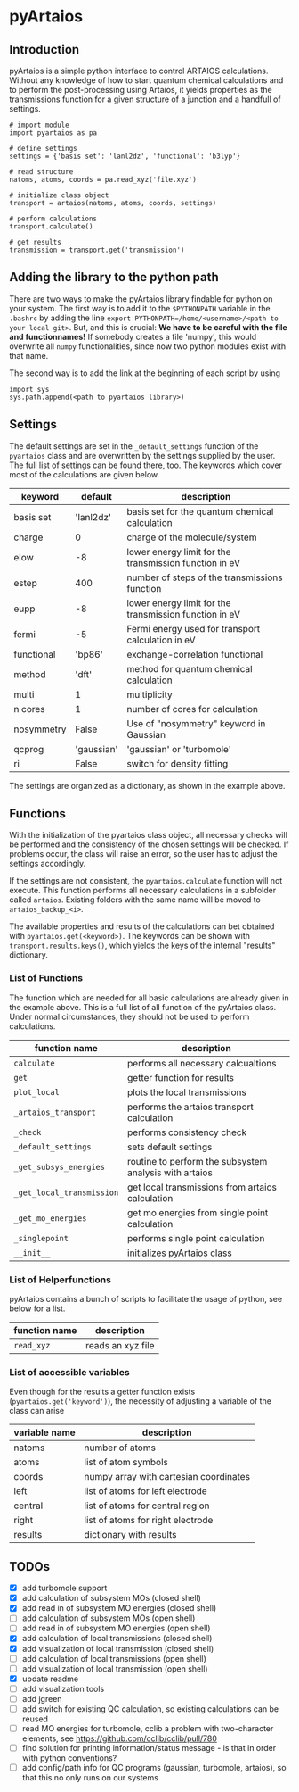 # pyArtaios

## Introduction

pyArtaios is a simple python interface to control ARTAIOS calculations. Without any knowledge of how to start quantum chemical calculations and to perform the post-processing using Artaios, it yields properties as the transmissions function for a given structure of a junction and a handfull of settings.

```
# import module
import pyartaios as pa

# define settings
settings = {'basis set': 'lanl2dz', 'functional': 'b3lyp'}

# read structure
natoms, atoms, coords = pa.read_xyz('file.xyz')

# initialize class object
transport = artaios(natoms, atoms, coords, settings)

# perform calculations
transport.calculate()

# get results
transmission = transport.get('transmission')
```

## Adding the library to the python path

There are two ways to make the pyArtaios library findable for python on your system. The first way is to add it to the `$PYTHONPATH` variable in the `.bashrc` by adding the line `export PYTHONPATH=/home/<username>/<path to your local git>`. But, and this is crucial: **We have to be careful with the file and functionnames!** If somebody creates a file 'numpy', this would overwrite all `numpy` functionalities, since now two python modules exist with that name.

The second way is to add the link at the beginning of each script by using
```
import sys
sys.path.append(<path to pyartaios library>)
```
## Settings

The default settings are set in the `_default_settings` function of the `pyartaios` class and are overwritten by the settings supplied by the user. The full list of settings can be found there, too. The keywords which cover most of the calculations are given below.

|keyword | default | description|
|--------|---------|-----------|
|basis set | 'lanl2dz' | basis set for the quantum chemical calculation|
|charge | 0 | charge of the molecule/system|
|elow | -8 | lower energy limit for the transmission function in eV|
|estep | 400 | number of steps of the transmissions function|
|eupp | -8 | lower energy limit for the transmission function in eV|
|fermi | -5 | Fermi energy used for transport calculation in eV|
|functional | 'bp86' | exchange-correlation functional|
|method |'dft' | method for quantum chemical calculation|
|multi | 1 | multiplicity|
|n cores | 1 | number of cores for calculation|
|nosymmetry | False | Use of "nosymmetry" keyword in Gaussian|
|qcprog | 'gaussian' | 'gaussian' or 'turbomole'|
|ri | False | switch for density fitting|

The settings are organized as a dictionary, as shown in the example above.

## Functions

With the initialization of the pyartaios class object, all necessary checks will be performed and the consistency of the chosen settings will be checked. If problems occur, the class will raise an error, so the user has to adjust the settings accordingly.

If the settings are not consistent, the `pyartaios.calculate` function will not execute. This function performs all necessary calculations in a subfolder called `artaios`. Existing folders with the same name will be moved to `artaios_backup_<i>`.

The available properties and results of the calculations can bet obtained with `pyartaios.get(<keyword>)`. The keywords can be shown with `transport.results.keys()`, which yields the keys of the internal "results" dictionary.

### List of Functions

The function which are needed for all basic calculations are already given in the example above. This is a full list of all function of the pyArtaios class. Under normal circumstances, they should not be used to perform calculations.

| function name | description |
| ---------| -------- |
| `calculate` | performs all necessary calcualtions |
| `get` | getter function for results |
| `plot_local` | plots the local transmissions |
| `_artaios_transport` | performs the artaios transport calculation |
| `_check` | performs consistency check |
| `_default_settings` | sets default settings |
| `_get_subsys_energies` | routine to perform the subsystem analysis with artaios |
| `_get_local_transmission` | get local transmissions from artaios calculation |
| `_get_mo_energies` | get mo energies from single point calculation |
| `_singlepoint` | performs single point calculation |
| `__init__` | initializes pyArtaios class |

### List of Helperfunctions

pyArtaios contains a bunch of scripts to facilitate the usage of python, see below for a list.

| function name | description |
| ---------| -------- |
| `read_xyz` | reads an xyz file|

### List of accessible variables

Even though for the results a getter function exists (`pyartaios.get('keyword')`), the necessity of adjusting a variable of the class can arise

|variable name| description|
|-------------|------------|
|natoms | number of atoms|
|atoms | list of atom symbols|
|coords | numpy array with cartesian coordinates|
|left | list of atoms for left electrode|
|central | list of atoms for central region|
|right | list of atoms for right electrode|
|results | dictionary with results|

## TODOs

- [x] add turbomole support
- [x] add calculation of subsystem MOs (closed shell)
- [x] add read in of subsystem MO energies (closed shell)
- [ ] add calculation of subsystem MOs (open shell)
- [ ] add read in of subsystem MO energies (open shell)
- [x] add calculation of local transmissions (closed shell)
- [x] add visualization of local transmission (closed shell)
- [ ] add calculation of local transmissions (open shell)
- [ ] add visualization of local transmission (open shell)
- [x] update readme
- [ ] add visualization tools
- [ ] add jgreen
- [ ] add switch for existing QC calculation, so existing calculations can be reused
- [ ] read MO energies for turbomole, cclib a problem with two-character elements, see https://github.com/cclib/cclib/pull/780
- [ ] find solution for printing information/status message - is that in order with python conventions?
- [ ] add config/path info for QC programs (gaussian, turbomole, artaios), so that this no only runs on our systems
